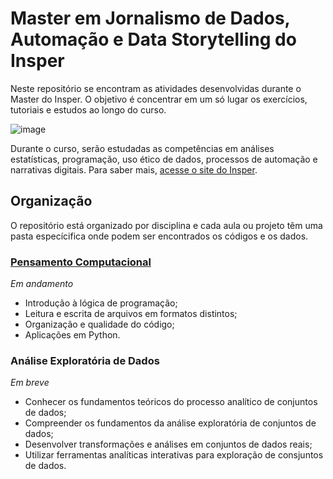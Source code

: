 # Master em Jornalismo de Dados, Automação e Data Storytelling do Insper

Neste repositório se encontram as atividades desenvolvidas durante o Master do Insper. O objetivo é concentrar em um só lugar os exercícios, tutoriais e estudos ao longo do curso.

![image](https://user-images.githubusercontent.com/89416633/136854714-7bfa3cd1-ce5a-4407-bb04-062e9a05a206.png)

Durante o curso, serão estudadas as competências em análises estatísticas, programação, uso ético de dados, processos de automação e narrativas digitais. Para saber mais, [acesse o site do Insper](https://www.insper.edu.br/pos-graduacao/master-em-jornalismo-de-dados-automacao-e-data-storytelling/).


## Organização

O repositório está organizado por disciplina e cada aula ou projeto têm uma pasta especícifica onde podem ser encontrados os códigos e os dados.

### [Pensamento Computacional](https://github.com/jessicaavelar/master-dados-automacao-data-storytelling-insper/tree/main/pensamento_computacional)
*Em andamento*
 
*  Introdução à lógica de programação;
*  Leitura e escrita de arquivos em formatos distintos;
*  Organização e qualidade do código;
*  Aplicações em Python.

### Análise Exploratória de Dados
*Em breve*

* Conhecer os fundamentos teóricos do processo analítico de conjuntos de dados;
* Compreender os fundamentos da análise exploratória de conjuntos de dados;
* Desenvolver transformações e análises em conjuntos de dados reais;
* Utilizar ferramentas analíticas interativas para exploração de consjuntos de dados.
